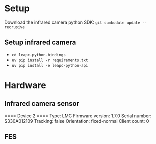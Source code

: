 # Setup

Download the infrared camera python SDK: `git sumbodule update --recrusive`

## Setup infrared camera
* `cd leapc-python-bindings`
* `uv pip install -r requirements.txt`
* `uv pip install -e leapc-python-api`

# Hardware

## Infrared camera sensor
==== Device 2 ====
Type:             LMC
Firmware version: 1.7.0
Serial number:    S330A012109
Tracking:         false
Orientation:      fixed-normal
Client count:     0

## FES
